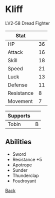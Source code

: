 # Kliff

LV2-58 Dread Fighter

| Stat       | <!-- --> |
| ---------- | -------- |
| HP         | 36       |
| Attack     | 16       |
| Skill      | 18       |
| Speed      | 21       |
| Luck       | 13       |
| Defense    | 11       |
| Resistance | 8        |
| Movement   | 7        |

| Supports | <!-- --> |
| -------- | -------- |
| Tobin    | B        |

## Abilities

- Sword
- Resistance +5
- Apotrope
- Sunder
- Thunderclap
- Foudroyant

[Back](../README.md)
